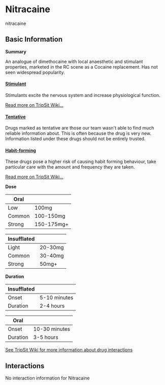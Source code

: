 # Nitracaine

nitracaine

## Basic Information

**Summary**

An analogue of dimethocaine with local anaesthetic and stimulant properties, marketed in the RC scene as a Cocaine replacement. Has not seen widespread popularity.

#### [Stimulant](/category/stimulant)

Stimulants excite the nervous system and increase physiological function.

[Read more on TripSit Wiki...](#{category.wiki})

#### [Tentative](/category/tentative)

Drugs marked as tentative are those our team wasn't able to find much reliable information about. This is often because the drug is very new. Information listed under these drugs should not be entirely trusted.

#### [Habit-forming](/category/habit-forming)

These drugs pose a higher risk of causing habit forming behaviour, take particular care with the amount and frequency they are taken.

[Read more on TripSit Wiki...](#{category.wiki})

**Dose**

| Oral   |            |
| ------ | ---------- |
| Low    | 100mg      |
| Common | 100-150mg  |
| Strong | 150-175mg+ |

| Insufflated |         |
| ----------- | ------- |
| Light       | 20-30mg |
| Common      | 30-40mg |
| Strong      | 50mg+   |

**Duration**

| Insufflated |              |
| ----------- | ------------ |
| Onset       | 5-10 minutes |
| Duration    | 2-4 hours    |

| Oral     |               |
| -------- | ------------- |
| Onset    | 10-30 minutes |
| Duration | 3-5 hours     |

[See TripSit Wiki for more information about drug interactions](http://combo.tripsit.me/)

## Interactions

No interaction information for Nitracaine